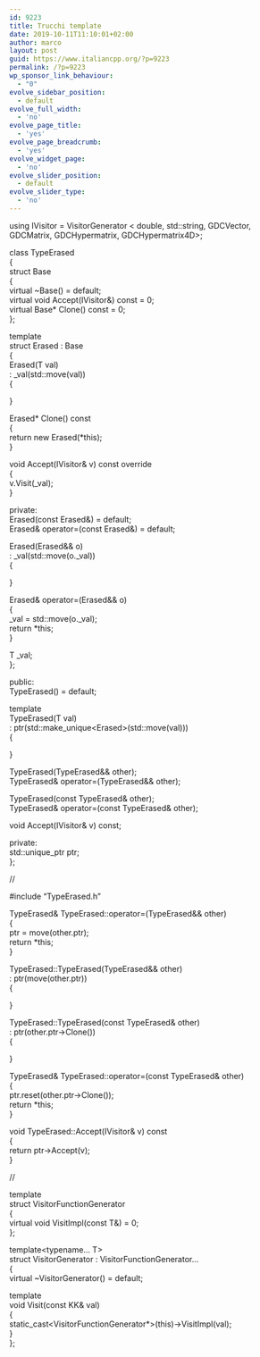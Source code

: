 ```yaml
---
id: 9223
title: Trucchi template
date: 2019-10-11T11:10:01+02:00
author: marco
layout: post
guid: https://www.italiancpp.org/?p=9223
permalink: /?p=9223
wp_sponsor_link_behaviour:
  - "0"
evolve_sidebar_position:
  - default
evolve_full_width:
  - 'no'
evolve_page_title:
  - 'yes'
evolve_page_breadcrumb:
  - 'yes'
evolve_widget_page:
  - 'no'
evolve_slider_position:
  - default
evolve_slider_type:
  - 'no'
---
```

using IVisitor = VisitorGenerator < double, std::string, GDCVector, GDCMatrix, GDCHypermatrix, GDCHypermatrix4D>;

class TypeErased  
{  
struct Base  
{  
virtual ~Base() = default;  
virtual void Accept(IVisitor&) const = 0;  
virtual Base* Clone() const = 0;  
};

template<typename T>  
struct Erased : Base  
{  
Erased(T val)  
: _val(std::move(val))  
{

}

Erased* Clone() const  
{  
return new Erased(*this);  
}

void Accept(IVisitor& v) const override  
{  
v.Visit(_val);  
}

private:  
Erased(const Erased&) = default;  
Erased& operator=(const Erased&) = default;

Erased(Erased&& o)  
: \_val(std::move(o.\_val))  
{

}

Erased& operator=(Erased&& o)  
{  
\_val = std::move(o.\_val);  
return *this;  
}

T _val;  
};

public:  
TypeErased() = default;

template<typename T>  
TypeErased(T val)  
: ptr(std::make_unique<Erased<T>>(std::move(val)))  
{

}

TypeErased(TypeErased&& other);  
TypeErased& operator=(TypeErased&& other);

TypeErased(const TypeErased& other);  
TypeErased& operator=(const TypeErased& other);

void Accept(IVisitor& v) const;

private:  
std::unique_ptr<Base> ptr;  
};

//

#include &#8220;TypeErased.h&#8221;

TypeErased& TypeErased::operator=(TypeErased&& other)  
{  
ptr = move(other.ptr);  
return *this;  
}

TypeErased::TypeErased(TypeErased&& other)  
: ptr(move(other.ptr))  
{

}

TypeErased::TypeErased(const TypeErased& other)  
: ptr(other.ptr->Clone())  
{

}

TypeErased& TypeErased::operator=(const TypeErased& other)  
{  
ptr.reset(other.ptr->Clone());  
return *this;  
}

void TypeErased::Accept(IVisitor& v) const  
{  
return ptr->Accept(v);  
}

//

template<typename T>  
struct VisitorFunctionGenerator  
{  
virtual void VisitImpl(const T&) = 0;  
};

template<typename&#8230; T>  
struct VisitorGenerator : VisitorFunctionGenerator<T>&#8230;  
{  
virtual ~VisitorGenerator() = default;

template<typename KK>  
void Visit(const KK& val)  
{  
static_cast<VisitorFunctionGenerator<KK>*>(this)->VisitImpl(val);  
}  
};